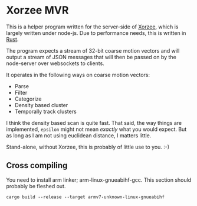 # Xorzee MVR
This is a helper program written for the server-side of [Xorzee](https://github.com/romland/xorzee), which is largely
written under node-js. Due to performance needs, this is written in [Rust](https://www.rust-lang.org/).

The program expects a stream of 32-bit coarse motion vectors and will output a stream of JSON
messages that will then be passed on by the node-server over websockets to clients.

It operates in the following ways on coarse motion vectors:
- Parse
- Filter
- Categorize
- Density based cluster
- Temporally track clusters

I think the density based scan is quite fast. That said, the way things
are implemented, `epsilon` might not mean _exactly_ what you would expect.
But as long as I am not using euclidean distance, I matters little.

Stand-alone, without Xorzee, this is probably of little use to you. :-)

## Cross compiling
You need to install arm linker; arm-linux-gnueabihf-gcc. This section
should probably be fleshed out.

```
cargo build --release --target armv7-unknown-linux-gnueabihf

```
